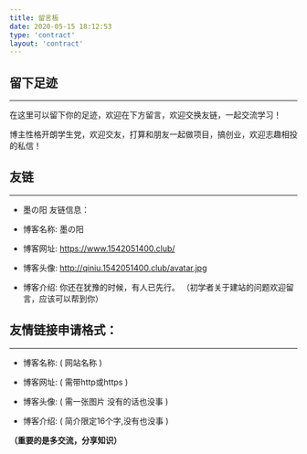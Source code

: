 ```yaml
---
title: 留言板
date: 2020-05-15 18:12:53
type: 'contract'
layout: 'contract'
---
```


## 留下足迹
---

在这里可以留下你的足迹，欢迎在下方留言，欢迎交换友链，一起交流学习！

博主性格开朗学生党，欢迎交友，打算和朋友一起做项目，搞创业，欢迎志趣相投的私信！

## 友链
---
* 墨の阳 友链信息：

* 博客名称: 墨の阳

* 博客网址: https://www.1542051400.club/

* 博客头像: http://qiniu.1542051400.club/avatar.jpg

* 博客介绍: 你还在犹豫的时候，有人已先行。
（初学者关于建站的问题欢迎留言，应该可以帮到你）

## 友情链接申请格式：
---
* 博客名称: ( 网站名称 )

* 博客网址: ( 需带http或https )

* 博客头像: ( 需一张图片 没有的话也没事 )

* 博客介绍: ( 简介限定16个字,没有也没事 )

**（重要的是多交流，分享知识）**